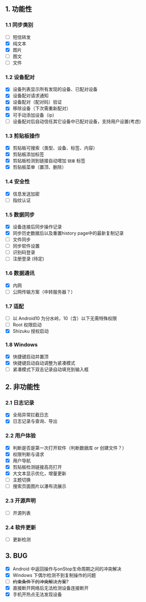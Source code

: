 ##  1. 功能性
### 1.1 同步类别
+ [ ] 短信转发
+ [x] 纯文本
+ [x] 图片
+ [ ] 图文
+ [ ] 文件
### 1.2 设备配对
+ [x] 设备列表显示所有发现的设备、已配对设备
+ [x] 设备配对请求通知
+ [x] 设备配对（配对码）验证
+ [x] 移除设备（下次需重新配对）
+ [x] 可手动添加设备（ip）
+ [ ] 设备配对后自动信任其它设备中已配对设备，支持用户设置(考虑)
### 1.3 剪贴板操作
+ [x] 剪贴板可搜索（类型、设备、标签、内容）
+ [x] 剪贴板添加标签
+ [x] 剪贴板检测到链接自动增加 `链接` 标签
+ [x] 剪贴板菜单（置顶、删除）
### 1.4 安全性
+ [x] 信息发送加密
+ [ ] 指纹认证
### 1.5 数据同步
+ [x] 设备连接后同步操作记录
+ [x] 同步历史数据后以及重置history page中的最新复制记录
+ [ ] 文件同步
+ [ ] 同步软件设置
+ [ ] 识别码登录
+ [ ] 注册登录 (待定)
### 1.6 数据通讯
+ [x] 内网
+ [ ] 公网传输方案（中转服务器？）
### 1.7 适配
+ [ ] 以 Android10 为分水岭，10（含）以下无需特殊权限
+ [ ] Root 权限启动
+ [x] Shizuku 授权启动
### 1.8 Windows
+ [x] 快捷键启动并置顶
+ [x] 快捷键启动自动调整为紧凑模式
+ [ ] 紧凑模式下双击记录自动填充到输入框

## 2. 非功能性
### 2.1 日志记录
+ [x] 全局异常拦截日志
+ [x] 日志记录与查询、导出
### 2.2 用户体验
+ [x] 判断是否是第一次打开软件（判断数据库 or 创建文件？）
+ [x] 权限判断与请求
+ [x] 用户导航
+ [x] 剪贴板检测链接高亮打开
+ [x] 大文本显示优化，增量更新
+ [ ] 主题切换
+ [ ] 搜索页面图片以瀑布流展示
### 2.3 开源声明
+ [ ] 开源列表
### 2.4 软件更新
+ [ ] 更新检测

## 3. BUG
+ [x] Android 中返回操作与onStop生命周期之间的冲突解决
+ [x] Windows 下偶尔检测不到复制操作的问题
+ [ ] ~~约束条件下的冲突解决方案~~?
+ [x] 直接断开网络后无法检测设备连接断开
+ [x] 手机开热点无法发现设备